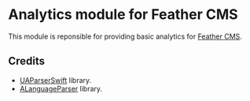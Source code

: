 # Analytics module for Feather CMS

This module is reponsible for providing basic analytics for [Feather CMS](https://github.com/feathercms/feather/).


## Credits
 
- [UAParserSwift](https://github.com/binarybirds/UAParserSwift) library.
- [ALanguageParser](https://github.com/matsoftware/accept-language-parser) library.
